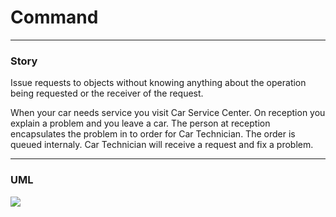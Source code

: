 # Command

---

### Story 


Issue requests to objects without knowing anything about the operation being requested or the receiver of the request.

When your car needs service you visit Car Service Center. On reception you explain a problem and you leave a car.
The person at reception encapsulates the problem in to order for Car Technician. The order is queued internaly.
Car Technician will receive a request and fix a problem.


---



### UML 
[![](http://www.design-patterns-stories.com/assets/img/uml/command.png)](http://www.design-patterns-stories.com/assets/img/uml/command.png)

